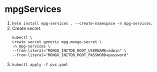 # mpgServices
1. `helm install mpg-services . --create-namespace -n mpg-services`.
2. Create secret.
   ```
   kubectl \
   create secret generic mpg-mongo-secret \
   -n mpg-services \
   --from-literal="MONGO_INITDB_ROOT_USERNAME=admin" \
   --from-literal="MONGO_INITDB_ROOT_PASSWORD=password"
   ```
3. `kubectl apply -f pvc.yaml`
